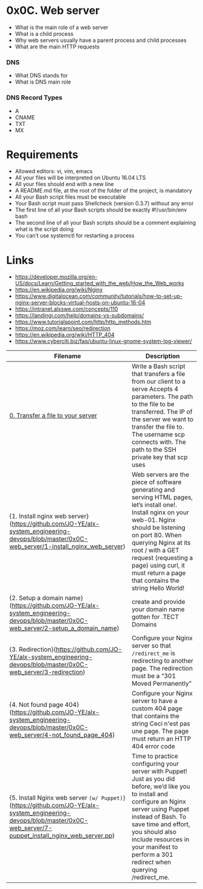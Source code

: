 # 0x0C. Web server

- What is the main role of a web server
- What is a child process
- Why web servers usually have a parent process and child processes
- What are the main HTTP requests
### DNS
-	What DNS stands for
-	What is DNS main role
### DNS Record Types
- A
- CNAME
- TXT
- MX

# Requirements
- Allowed editors: vi, vim, emacs
- All your files will be interpreted on Ubuntu 16.04 LTS
- All your files should end with a new line
- A README.md file, at the root of the folder of the project, is mandatory
- All your Bash script files must be executable
- Your Bash script must pass Shellcheck (version 0.3.7) without any error
- The first line of all your Bash scripts should be exactly #!/usr/bin/env bash
- The second line of all your Bash scripts should be a comment explaining what is the script doing
- You can’t use systemctl for restarting a process

# Links
- https://developer.mozilla.org/en-US/docs/Learn/Getting_started_with_the_web/How_the_Web_works
- https://en.wikipedia.org/wiki/Nginx
- https://www.digitalocean.com/community/tutorials/how-to-set-up-nginx-server-blocks-virtual-hosts-on-ubuntu-16-04
- https://intranet.alxswe.com/concepts/110
- https://landingi.com/help/domains-vs-subdomains/
- https://www.tutorialspoint.com/http/http_methods.htm
- https://moz.com/learn/seo/redirection
- https://en.wikipedia.org/wiki/HTTP_404
- https://www.cyberciti.biz/faq/ubuntu-linux-gnome-system-log-viewer/

| Filename | Description |
| -------- | ----------- |
| [0. Transfer a file to your server](https://github.com/JO-YE/alx-system_engineering-devops/blob/master/0x0C-web_server/0-transfer_file) | Write a Bash script that transfers a file from our client to a serve Accepts 4 parameters. The path to the file to be transferred. The IP of the server we want to transfer the file to. The username scp connects with. The path to the SSH private key that scp uses|
| {1. Install nginx web server}(https://github.com/JO-YE/alx-system_engineering-devops/blob/master/0x0C-web_server/1-install_nginx_web_server) | Web servers are the piece of software generating and serving HTML pages, let’s install one!. Install nginx on your web-01. Nginx should be listening on port 80. When querying Nginx at its root / with a GET request (requesting a page) using curl, it must return a page that contains the string Hello World! |
| {2. Setup a domain name}(https://github.com/JO-YE/alx-system_engineering-devops/blob/master/0x0C-web_server/2-setup_a_domain_name) | create and provide your domain name gotten for .TECT Domains |
| {3. Redirection}(https://github.com/JO-YE/alx-system_engineering-devops/blob/master/0x0C-web_server/3-redirection) | Configure your Nginx server so that `/redirect_me` is redirecting to another page. The redirection must be a “301 Moved Permanently” |
| {4. Not found page 404}(https://github.com/JO-YE/alx-system_engineering-devops/blob/master/0x0C-web_server/4-not_found_page_404) | Configure your Nginx server to have a custom 404 page that contains the string Ceci n'est pas une page. The page must return an HTTP 404 error code |
| {5. Install Nginx web server `(w/ Puppet)`}(https://github.com/JO-YE/alx-system_engineering-devops/blob/master/0x0C-web_server/7-puppet_install_nginx_web_server.pp) | Time to practice configuring your server with Puppet! Just as you did before, we’d like you to install and configure an Nginx server using Puppet instead of Bash. To save time and effort, you should also include resources in your manifest to perform a 301 redirect when querying /redirect_me. |
